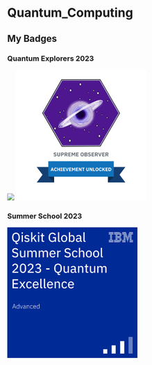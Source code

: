 # Quantum_Computing

## My Badges

### Quantum Explorers 2023
<img src="./_badges/quantum-explorer-2023-advanced" width="300">
<img src="./_badges/badge_quantum_explorers_2023.png" width="300">

### Summer School 2023
<img src="./_badges/qiskit-global-summer-school-2023-quantum-excellence.png" width="300">
